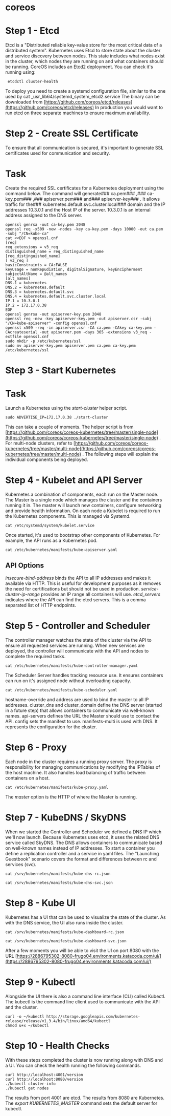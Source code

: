 # coreos

# Step 1 - Etcd
Etcd is a "Distributed reliable key-value store for the most critical data of a distributed system". Kubernetes uses Etcd to store state about the cluster and service discovery between nodes. This state includes what nodes exist in the cluster, which nodes they are running on and what containers should be running.
CoreOS includes an Etcd2 deployment. You can check it's running using:
```
 etcdctl cluster-health
```
To deploy you need to create a systemd configuration file, similar to the one used by cat _usr_lib64/systemd_system_etcd2.service
The binary can be downloaded from  [https://github.com/coreos/etcd/releases](https://github.com/coreos/etcd/releases) 
In production you would want to run etcd on three separate machines to ensure maximum availability.

# Step 2 - Create SSL Certificate
To ensure that all communication is secured, it's important to generate SSL certificates used for communication and security.
# Task
Create the required SSL certificates for a Kubernetes deployment using the command below.
The command will generate### ca.pem### ,### ca-key.pem### ,### apiserver.pem### and### apiserver-key### . It allows traffic for the### kubernetes.default.svc.cluster.local### domain and the IP addresses 10.3.0.1 and the Host IP of the server. 10.3.0.1 is an internal address assigned to the DNS server.
```
openssl genrsa -out ca-key.pem 2048
openssl req -x509 -new -nodes -key ca-key.pem -days 10000 -out ca.pem -subj "/CN=kube-ca"
cat <<EOF > openssl.cnf
[req]
req_extensions = v3_req
distinguished_name = req_distinguished_name
[req_distinguished_name]
[ v3_req ]
basicConstraints = CA:FALSE
keyUsage = nonRepudiation, digitalSignature, keyEncipherment
subjectAltName = @alt_names
[alt_names]
DNS.1 = kubernetes
DNS.2 = kubernetes.default
DNS.3 = kubernetes.default.svc
DNS.4 = kubernetes.default.svc.cluster.local
IP.1 = 10.3.0.1
IP.2 = 172.17.0.38
EOF
openssl genrsa -out apiserver-key.pem 2048
openssl req -new -key apiserver-key.pem -out apiserver.csr -subj "/CN=kube-apiserver" -config openssl.cnf
openssl x509 -req -in apiserver.csr -CA ca.pem -CAkey ca-key.pem -CAcreateserial -out apiserver.pem -days 365 -extensions v3_req -extfile openssl.cnf
sudo mkdir -p /etc/kubernetes/ssl
sudo mv apiserver-key.pem apiserver.pem ca.pem ca-key.pem /etc/kubernetes/ssl
```

# Step 3 - Start Kubernetes
# Task
Launch a Kubernetes using the _start-cluster_ helper script.
```
sudo ADVERTISE_IP=172.17.0.38 ./start-cluster
```
This can take a couple of moments.
The helper script is from  [https://github.com/coreos/coreos-kubernetes/tree/master/single-node](https://github.com/coreos/coreos-kubernetes/tree/master/single-node) .
For multi-node clusters, refer to  [https://github.com/coreos/coreos-kubernetes/tree/master/multi-node](https://github.com/coreos/coreos-kubernetes/tree/master/multi-node) .
The following steps will explain the individual components being deployed.

# Step 4 - Kubelet and API Server
Kubernetes a combination of components, each run on the Master node. The Master is a single node which manages the cluster and the containers running it in. The master will launch new containers, configure networking and provide health information.
On each node a Kubelet is required to run the Kubernetes components. This is managed via Systemd.
```
cat /etc/systemd/system/kubelet.service
```
Once started, it's used to bootstrap other components of Kubernetes. For example, the API runs as a Kubernetes pod.
```
cat /etc/kubernetes/manifests/kube-apiserver.yaml
```
## API Options
_insecure-bind-address_ binds the API to all IP addresses and makes it available via HTTP. This is useful for development purposes as it removes the need for certifications but should not be used in production.
_service-cluster-ip-range_ provides an IP range all containers will use.
_etcd_servers_ indicates where the API can find the etcd servers. This is a comma separated list of HTTP endpoints.

# Step 5 - Controller and Scheduler
The controller manager watches the state of the cluster via the API to ensure all requested services are running. When new services are deployed, the controller will communicate with the API and nodes to complete the required tasks.
```
cat /etc/kubernetes/manifests/kube-controller-manager.yaml
```
The Scheduler Server handles tracking resource use. It ensures containers can run on it's assigned node without overloading capacity.
```
cat /etc/kubernetes/manifests/kube-scheduler.yaml
```
hostname-override and address are used to bind the master to all IP addresses.
cluster_dns and cluster_domain define the DNS server (started in a future step) that allows containers to communicate via well-known names.
api-servers defines the URL the Master should use to contact the API.
config sets the manifest to use. manifests-multi is used with DNS. It represents the configuration for the cluster.

# Step 6 - Proxy
Each node in the cluster requires a running proxy server. The proxy is responsibility for managing communications by modifying the IPTables of the host machine. It also handles load balancing of traffic between containers on a host.
```
cat /etc/kubernetes/manifests/kube-proxy.yaml
```
The _master_ option is the HTTP of where the Master is running.

# Step 7 - KubeDNS / SkyDNS
When we started the Controller and Scheduler we defined a DNS IP which we'll now launch. Because Kubernetes uses etcd, it uses the related DNS service called SkyDNS.
The DNS allows containers to communicate based on well-known names instead of IP addresses.
To start a container you define a replication controller and a service in yaml files. The "Launching Guestbook" scenario covers the format and differences between rc and services (svc).
```
cat /srv/kubernetes/manifests/kube-dns-rc.json
```
```
cat /srv/kubernetes/manifests/kube-dns-svc.json
```

# Step 8 - Kube UI
Kubernetes has a UI that can be used to visualize the state of the cluster. As with the DNS service, the UI also runs inside the cluster.
```
cat /srv/kubernetes/manifests/kube-dashboard-rc.json
```
```
cat /srv/kubernetes/manifests/kube-dashboard-svc.json
```
After a few moments you will be able to visit the UI on port 8080 with the URL  [https://2886795302-8080-frugo04.environments.katacoda.com/ui/](https://2886795302-8080-frugo04.environments.katacoda.com/ui/) 

# Step 9 - Kubectl
Alongside the UI there is also a command line interface (CLI) called Kubectl. The kubectl is the command line client used to communicate with the API and the cluster.
```
curl -o ~/kubectl http://storage.googleapis.com/kubernetes-release/release/v1.3.4/bin/linux/amd64/kubectl
chmod u+x ~/kubectl
```


# Step 10 - Health Checks
With these steps completed the cluster is now running along with DNS and a UI. You can check the health running the following commands.
```
curl http://localhost:4001/version
curl http://localhost:8080/version
./kubectl cluster-info
./kubectl get nodes
```
The results from port 4001 are etcd. The results from 8080 are Kubernetes. The _export KUBERNETES_MASTER_ command sets the default server for kubectl.
